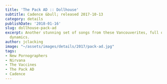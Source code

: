```yaml
---
title: 'The Pack AD :: Dollhouse'
subtitle: Cadence &bull; released 2017-10-13
category: details
publishDate: '2018-01-16'
slug: dollhouse-pack-ad
excerpt: Another stunning set of songs from these Vancouverites, full of fuzz and
  dynamics.
author: jclacking
image: "~/assets/images/details/2017/pack-ad.jpg"
tags:
- New Pornographers
- Nirvana
- The Vaccines
- The Pack AD
- Cadence
---
```


